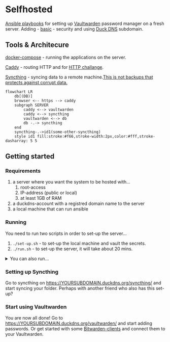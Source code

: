 # Selfhosted

[Ansible playbooks](https://docs.ansible.com/ansible/latest/index.html) for setting up [Vaultwarden](https://github.com/dani-garcia/vaultwarden) password manager on a fresh server. Adding - [basic](https://github.com/geerlingguy/ansible-role-security#ansible-role-security-basics) - security and using [Duck DNS](https://www.duckdns.org/about.jsp) subdomain.

## Tools & Architecure

[docker-compose]() - running the applications on the server.

[Caddy](https://github.com/caddyserver/caddy) - routing HTTP and for [HTTP challange](https://github.com/dani-garcia/vaultwarden/wiki/Using-Docker-Compose#caddy-with-http-challenge).

[Syncthing](https://github.com/syncthing/syncthing) - syncing data to a remote machine.[This is not backups that protects against corrupt data.](https://www.reddit.com/r/Syncthing/comments/fh98vn/why_is_syncthing_not_a_backup_solution/)

```mermaid
flowchart LR
    db[(DB)]
    browser <-- https --> caddy
    subgraph SERVER
        caddy <--> vaultwarden
        caddy <--> syncthing
        vaultwarden <--> db
        db -.-> syncthing
    end
    syncthing-.->id1(some-other-syncthing)
    style id1 fill:stroke:#f66,stroke-width:2px,color:#fff,stroke-dasharray: 5 5

```

## Getting started
### Requirements
1. a server where you want the system to be hosted with...
    1. root-access
    1. IP-address (public or local)
    1. at least 1GB of RAM
1. a duckdns-account with a registred domain name to the server
1. a local machine that can run ansible

### Running
You need to run two scripts in order to set-up the server...
1. `./set-up.sh` - to set-up the local machine and vault the secrets.
1. `./run.sh` - to set-up the server, it will take about 20 mins.
<details>
  <summary>You can also run...</summary>

    - `./check-vault.sh` - to print your local ansible-vault
    - `./clean-up.sh` - to remove your local ansible-vault
</details>

### Setting up Syncthing
Go to syncthing on https://YOURSUBDOMAIN.duckdns.org/syncthing/ and start syncing your folder. Perhaps with another friend who also has this set-up?

### Start using Vaultwarden
You are now all done! Go to https://YOURSUBDOMAIN.duckdns.org/vaultwarden/ and start adding passwords. Or get started with some [Bitwarden-clients](https://bitwarden.com/download/) and connect them to your Vaultwarden.
